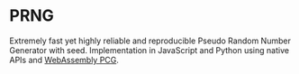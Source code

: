 # PRNG
Extremely fast yet highly reliable and reproducible Pseudo Random Number Generator with seed. Implementation in JavaScript and Python using native APIs and [WebAssembly PCG](https://github.com/cristian-5/pcg-random-wasm).
